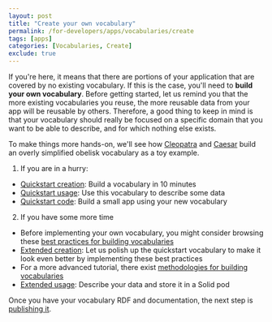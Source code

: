 ```yaml
---
layout: post
title: "Create your own vocabulary"
permalink: /for-developers/apps/vocabularies/create
tags: [apps]
categories: [Vocabularies, Create]
exclude: true
---
```


If you're here, it means that there are portions of your application that are covered by no existing vocabulary. If this is the case, you'll need to __build your own vocabulary__. Before getting started, let us remind you that the more existing vocabularies you reuse, the more reusable data from your app will be reusable by others. Therefore, a good thing to keep in mind is that your vocabulary should really be focused on a specific domain that you want to be able to describe, and for which nothing else exists.

To make things more hands-on, we'll see how [Cleopatra](https://cleopatra.solid.community/profile/card#me) and [Caesar](https://jcaesar.solid.community/profile/card#me) build an overly simplified obelisk vocabulary as a toy example.

1. If you are in a hurry:
- [Quickstart creation](/for-developers/apps/vocabularies/create/quickstart): Build a vocabulary in 10 minutes
- [Quickstart usage](/for-developers/apps/vocabularies/use/quickstart): Use this vocabulary to describe some data
- [Quickstart code](/for-developers/apps/vocabularies/code/quickstart): Build a small app using your new vocabulary

2. If you have some more time
- Before implementing your own vocabulary, you might consider browsing these [best practices for building vocabularies](/for-developers/apps/vocabularies/create/best-practices)
- [Extended creation](/for-developers/apps/vocabularies/create/extended): Let us polish up the quickstart vocabulary to make it look even better by implementing these best practices
- For a more advanced tutorial, there exist [methodologies for building vocabularies](/for-developers/apps/vocabularies/create/methodology)
- [Extended usage](/for-developers/apps/vocabularies/use/extended): Describe your data and store it in a Solid pod

Once you have your vocabulary RDF and documentation, the next step is [publishing it](/for-developers/apps/vocabularies/publish).
